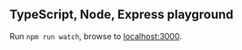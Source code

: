 ## TypeScript, Node, Express playground

Run ```npm run watch```, browse to [localhost:3000](http://localhost:3000).